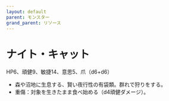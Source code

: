 ```yaml
---
layout: default
parent: モンスター
grand_parent: リソース
---
```


# ナイト・キャット

HP6、頑健9、敏捷14、意思5、爪（d6+d6）

- 森や沼地に生息する、賢い夜行性の有袋類。群れで狩りをする。
- 重傷：対象を生きたまま食べ始める（d4頑健ダメージ）。
